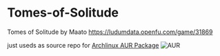 # Tomes-of-Solitude
Tomes of Solitude by Maato https://ludumdata.openfu.com/game/31869

just useds as source repo for <a href="https://aur.archlinux.org/packages/solitude">Archlinux AUR Package</a> <img src="https://img.shields.io/aur/version/solitude?color=green" alt="AUR"> 
